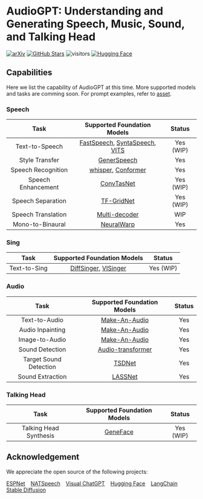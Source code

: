 # AudioGPT: Understanding and Generating Speech, Music, Sound, and Talking Head

[![arXiv](https://img.shields.io/badge/arXiv-Paper-<COLOR>.svg)](https://arxiv.org/abs/2304.12995)
[![GitHub Stars](https://img.shields.io/github/stars/AIGC-Audio/AudioGPT?style=social)](https://github.com/AIGC-Audio/AudioGPT)
![visitors](https://visitor-badge.glitch.me/badge?page_id=AIGC-Audio/AudioGPT)
[![Hugging Face](https://img.shields.io/badge/%F0%9F%A4%97%20Hugging%20Face-blue)](https://huggingface.co/spaces/AIGC-Audio/AudioGPT)


## Capabilities

Here we list the capability of AudioGPT at this time. More supported models and tasks are comming soon. For prompt examples, refer to [asset](assets/README.md).

### Speech
|            Task            |   Supported Foundation Models   | Status |
|:--------------------------:|:-------------------------------:|:------:|
|       Text-to-Speech       | [FastSpeech](), [SyntaSpeech](), [VITS]() |  Yes (WIP)   |
|       Style Transfer       |         [GenerSpeech]()         |  Yes   |
|     Speech Recognition     |           [whisper](), [Conformer]()           |  Yes   |
|     Speech Enhancement     |          [ConvTasNet]()         |  Yes (WIP)   |
|     Speech Separation      |          [TF-GridNet]()         |  Yes (WIP)   |
|     Speech Translation     |          [Multi-decoder]()      |  WIP   |
|      Mono-to-Binaural      |          [NeuralWarp]()         |  Yes   |

### Sing

|           Task            |   Supported Foundation Models   | Status |
|:-------------------------:|:-------------------------------:|:------:|
|       Text-to-Sing        |         [DiffSinger](), [VISinger]()          |  Yes (WIP)   |

### Audio
|          Task          | Supported Foundation Models | Status |
|:----------------------:|:---------------------------:|:------:|
|     Text-to-Audio      |      [Make-An-Audio]()      |  Yes   |
|    Audio Inpainting    |      [Make-An-Audio]()      |  Yes   |
|     Image-to-Audio     |      [Make-An-Audio]()      |  Yes   |
|    Sound Detection     |    [Audio-transformer]()    | Yes    |
| Target Sound Detection |    [TSDNet]()    |  Yes   |
|    Sound Extraction    |    [LASSNet]()    |  Yes   |


### Talking Head

|           Task            |   Supported Foundation Models   |   Status   |
|:-------------------------:|:-------------------------------:|:----------:|
|  Talking Head Synthesis   |          [GeneFace]()           | Yes (WIP)  |



## Acknowledgement
We appreciate the open source of the following projects:

[ESPNet](https://github.com/espnet/espnet) &#8194;
[NATSpeech](https://github.com/NATSpeech/NATSpeech) &#8194;
[Visual ChatGPT](https://github.com/microsoft/visual-chatgpt) &#8194;
[Hugging Face](https://github.com/huggingface) &#8194;
[LangChain](https://github.com/hwchase17/langchain) &#8194;
[Stable Diffusion](https://github.com/CompVis/stable-diffusion) &#8194;
